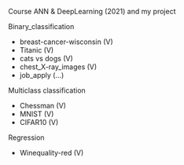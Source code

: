 Course ANN & DeepLearning (2021) and my project

Binary_classification
  + breast-cancer-wisconsin (V)
  + Titanic (V)
  + cats vs dogs (V)
  + chest_X-ray_images (V)
  + job_apply (...)

Multiclass classification
  + Chessman  (V)
  + MNIST (V)
  + CIFAR10 (V)

Regression
  + Winequality-red (V)
